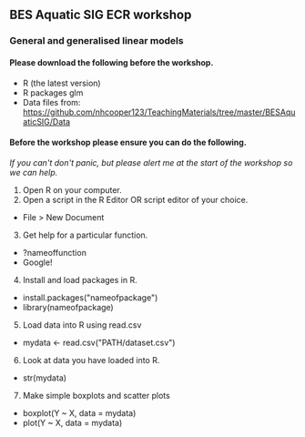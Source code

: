 ## BES Aquatic SIG ECR workshop
### General and generalised linear models

#### Please download the following before the workshop.

* R (the latest version)
* R packages glm
* Data files from: https://github.com/nhcooper123/TeachingMaterials/tree/master/BESAquaticSIG/Data 

#### Before the workshop please ensure you can do the following. 
*If you can't don't panic, but please alert me at the start of the workshop so we can help.*

1. Open R on your computer.
2. Open a script in the R Editor OR script editor of your choice.
  * File > New Document
3. Get help for a particular function.
  * ?nameoffunction
  * Google!
4. Install and load packages in R.
  * install.packages("nameofpackage")
  * library(nameofpackage)
5. Load data into R using read.csv
  * mydata <- read.csv("PATH/dataset.csv")
6. Look at data you have loaded into R.
  * str(mydata)
7. Make simple boxplots and scatter plots
  * boxplot(Y ~ X, data = mydata)
  * plot(Y ~ X, data = mydata)